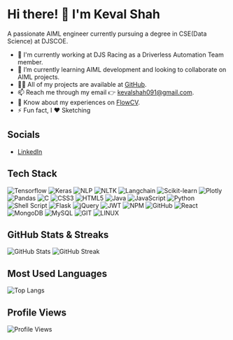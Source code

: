 # Hi there! 👋 I'm Keval Shah

A passionate AIML engineer currently pursuing a degree in CSE(Data Science) at DJSCOE.

- 🔭 I'm currently working at DJS Racing as a Driverless Automation Team member.
- 🌱 I’m currently learning AIML development and looking to collaborate on AIML projects.
- 👨‍💻 All of my projects are available at [GitHub](https://github.com/Kevalshah91).
- 📫 Reach me through my email 👉 kevalshah091@gmail.com.
- 📄 Know about my experiences on [FlowCV](https://flowcv.com/resume/29k19asu9j).
- ⚡ Fun fact, I ♥ Sketching 

## Socials

- [LinkedIn](linkedin.com/in/keval-shah-b30274262) 

 ## Tech Stack

![Tensorflow](https://img.shields.io/badge/-Tensorflow-FF6F00?style=flat-square&logo=tensorflow&logoColor=white)
![Keras](https://img.shields.io/badge/-Keras-D00000?style=flat-square&logo=keras&logoColor=white)
![NLP](https://img.shields.io/badge/-NLP-4DB6AC?style=flat-square&logo=natural-language-processing&logoColor=white)
![NLTK](https://img.shields.io/badge/-NLTK-8CC84B?style=flat-square&logo=nltk&logoColor=white)
![Langchain](https://img.shields.io/badge/-Langchain-FF4088?style=flat-square&logo=blockchain&logoColor=white)
![Scikit-learn](https://img.shields.io/badge/-Scikit--learn-FF9900?style=flat-square&logo=scikit-learn&logoColor=white)
![Plotly](https://img.shields.io/badge/-Plotly-3F4F75?style=flat-square&logo=plotly&logoColor=white)
![Pandas](https://img.shields.io/badge/-Pandas-150458?style=flat-square&logo=pandas&logoColor=white)
![C](https://img.shields.io/badge/-C-A8B9CC?style=flat-square&logo=c&logoColor=white)
![CSS3](https://img.shields.io/badge/-CSS3-1572B6?style=flat-square&logo=css3&logoColor=white)
![HTML5](https://img.shields.io/badge/-HTML5-E34F26?style=flat-square&logo=html5&logoColor=white)
![Java](https://img.shields.io/badge/-Java-007396?style=flat-square&logo=java&logoColor=white)
![JavaScript](https://img.shields.io/badge/-JavaScript-F7DF1E?style=flat-square&logo=javascript&logoColor=black)
![Python](https://img.shields.io/badge/-Python-3776AB?style=flat-square&logo=python&logoColor=white)
![Shell Script](https://img.shields.io/badge/-Shell%20Script-4EAA25?style=flat-square&logo=gnu-bash&logoColor=white)
![Flask](https://img.shields.io/badge/-Flask-000000?style=flat-square&logo=flask&logoColor=white)
![jQuery](https://img.shields.io/badge/-jQuery-0769AD?style=flat-square&logo=jquery&logoColor=white)
![JWT](https://img.shields.io/badge/-JWT-000000?style=flat-square&logo=json-web-tokens&logoColor=white)
![NPM](https://img.shields.io/badge/-NPM-CB3837?style=flat-square&logo=npm&logoColor=white)
![GitHub](https://img.shields.io/badge/-GitHub-181717?style=flat-square&logo=github&logoColor=white)
![React](https://img.shields.io/badge/-React-61DAFB?style=flat-square&logo=react&logoColor=black)
![MongoDB](https://img.shields.io/badge/-MongoDB-47A248?style=flat-square&logo=mongodb&logoColor=white)
![MySQL](https://img.shields.io/badge/-MySQL-4479A1?style=flat-square&logo=mysql&logoColor=white)
![GIT](https://img.shields.io/badge/-GIT-F05032?style=flat-square&logo=git&logoColor=white)
![LINUX](https://img.shields.io/badge/-LINUX-FCC624?style=flat-square&logo=linux&logoColor=black)

## GitHub Stats & Streaks

![GitHub Stats](https://github-readme-stats.vercel.app/api?username=KevalShah91&show_icons=true&hide_border=true&theme=radical)
![GitHub Streak](https://github-readme-streak-stats.herokuapp.com/?user=KevalShah91&hide_border=true&theme=radical)

## Most Used Languages

![Top Langs](https://github-readme-stats.vercel.app/api/top-langs/?username=KevalShah91&layout=compact&hide_border=true&theme=radical)

## Profile Views

![Profile Views](https://komarev.com/ghpvc/?username=KevalShah91&color=brightgreen)
